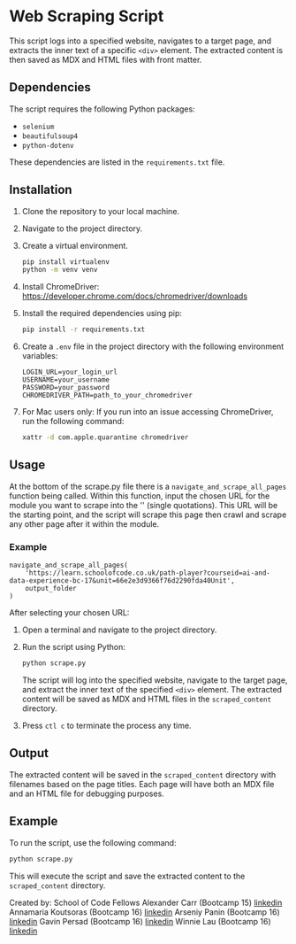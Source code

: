 # Web Scraping Script

This script logs into a specified website, navigates to a target page, and extracts the inner text of a specific `<div>` element. The extracted content is then saved as MDX and HTML files with front matter.

## Dependencies

The script requires the following Python packages:

- `selenium`
- `beautifulsoup4`
- `python-dotenv`

These dependencies are listed in the `requirements.txt` file.

## Installation

1. Clone the repository to your local machine.
2. Navigate to the project directory.
3. Create a virtual environment.

   ```bash
   pip install virtualenv
   python -m venv venv
   ```

4. Install ChromeDriver:
   https://developer.chrome.com/docs/chromedriver/downloads

5. Install the required dependencies using pip:

   ```bash
   pip install -r requirements.txt
   ```

6. Create a `.env` file in the project directory with the following environment variables:

   ```env
   LOGIN_URL=your_login_url
   USERNAME=your_username
   PASSWORD=your_password
   CHROMEDRIVER_PATH=path_to_your_chromedriver
   ```

7. For Mac users only:
   If you run into an issue accessing ChromeDriver, run the following command:

   ```bash
   xattr -d com.apple.quarantine chromedriver
   ```

## Usage

At the bottom of the scrape.py file there is a `navigate_and_scrape_all_pages` function being called. Within this function, input the chosen URL for the module you want to scrape into the '' (single quotations). This URL will be the starting point, and the script will scrape this page then crawl and scrape any other page after it within the module.

### Example

```
navigate_and_scrape_all_pages(
    'https://learn.schoolofcode.co.uk/path-player?courseid=ai-and-data-experience-bc-17&unit=66e2e3d9366f76d2290fda40Unit',
    output_folder
)
```

After selecting your chosen URL:

1. Open a terminal and navigate to the project directory.
2. Run the script using Python:

   ```bash
   python scrape.py
   ```

   The script will log into the specified website, navigate to the target page, and extract the inner text of the specified `<div>` element. The extracted content will be saved as MDX and HTML files in the `scraped_content` directory.

3. Press `ctl c` to terminate the process any time.

## Output

The extracted content will be saved in the `scraped_content` directory with filenames based on the page titles. Each page will have both an MDX file and an HTML file for debugging purposes.

## Example

To run the script, use the following command:

```bash
python scrape.py
```

This will execute the script and save the extracted content to the `scraped_content` directory.

Created by:
School of Code Fellows
Alexander Carr (Bootcamp 15) [linkedin](https://www.linkedin.com/in/alexander-carr-424591144/)
Annamaria Koutsoras (Bootcamp 16) [linkedin](https://www.linkedin.com/in/annamariakou/)
Arseniy Panin (Bootcamp 16) [linkedin](https://www.linkedin.com/in/arseniy-panin-a6583a161/)
Gavin Persad (Bootcamp 16) [linkedin](https://www.linkedin.com/in/gavin-persad/)
Winnie Lau (Bootcamp 16) [linkedin](https://www.linkedin.com/in/lau-winnie)
